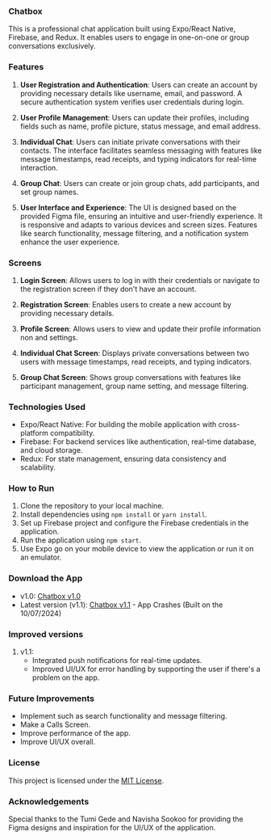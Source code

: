 ### Chatbox

This is a professional chat application built using Expo/React Native, Firebase, and Redux. It enables users to engage in one-on-one or group conversations exclusively.

### Features

1. **User Registration and Authentication**: Users can create an account by providing necessary details like username, email, and password. A secure authentication system verifies user credentials during login.

2. **User Profile Management**: Users can update their profiles, including fields such as name, profile picture, status message, and email address.

3. **Individual Chat**: Users can initiate private conversations with their contacts. The interface facilitates seamless messaging with features like message timestamps, read receipts, and typing indicators for real-time interaction.

4. **Group Chat**: Users can create or join group chats, add participants, and set group names.

5. **User Interface and Experience**: The UI is designed based on the provided Figma file, ensuring an intuitive and user-friendly experience. It is responsive and adapts to various devices and screen sizes. Features like search functionality, message filtering, and a notification system enhance the user experience.

### Screens

1. **Login Screen**: Allows users to log in with their credentials or navigate to the registration screen if they don't have an account.

2. **Registration Screen**: Enables users to create a new account by providing necessary details.

3. **Profile Screen**: Allows users to view and update their profile information non and settings.

4. **Individual Chat Screen**: Displays private conversations between two users with message timestamps, read receipts, and typing indicators.

5. **Group Chat Screen**: Shows group conversations with features like participant management, group name setting, and message filtering.

### Technologies Used

- Expo/React Native: For building the mobile application with cross-platform compatibility.
- Firebase: For backend services like authentication, real-time database, and cloud storage.
- Redux: For state management, ensuring data consistency and scalability.

### How to Run

1. Clone the repository to your local machine.
2. Install dependencies using `npm install` or `yarn install`.
3. Set up Firebase project and configure the Firebase credentials in the application.
4. Run the application using `npm start`.
5. Use Expo go on your mobile device to view the application or run it on an emulator.

### Download the App

- v1.0: [Chatbox v1.0](https://drive.google.com/file/d/1IXMiI6VnF_7UYra7S5F28c7LMJhy7K5v/view?usp=drive_link)
- Latest version (v1.1): [Chatbox v1.1](https://drive.google.com/file/d/1N8jnFT4wGv4l21U4BtaH9pdnvt0MPyWm/view?usp=sharing) - App Crashes (Built on the 10/07/2024)

### Improved versions

1. v1.1:
   - Integrated push notifications for real-time updates.
   - Improved UI/UX for error handling by supporting the user if there's a problem on the app.

### Future Improvements

- Implement such as search functionality and message filtering.
- Make a Calls Screen.
- Improve performance of the app.
- Improve UI/UX overall.

### License

This project is licensed under the [MIT License](https://opensource.org/licenses/MIT).

### Acknowledgements

Special thanks to the Tumi Gede and Navisha Sookoo for providing the Figma designs and inspiration for the UI/UX of the application.
